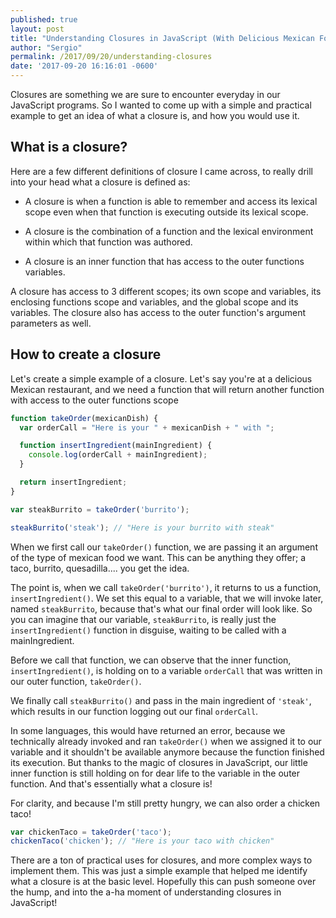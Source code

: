 ```yaml
---
published: true
layout: post
title: "Understanding Closures in JavaScript (With Delicious Mexican Food)"
author: "Sergio"
permalink: /2017/09/20/understanding-closures
date: '2017-09-20 16:16:01 -0600'
---
```


Closures are something we are sure to encounter everyday in our JavaScript programs. So I wanted to come up with a simple and practical example to get an idea of what a closure is, and how you would use it.

## What is a closure?

Here are a few different definitions of closure I came across, to really drill into your head what a closure is defined as:

- A closure is when a function is able to remember and access its lexical scope even when that function is executing outside its lexical scope.

- A closure is the combination of a function and the lexical environment within which that function was authored.

- A closure is an inner function that has access to the outer functions variables.

A closure has access to 3 different scopes; its own scope and variables, its enclosing functions scope and variables, and the global scope and its variables. The closure also has access to the outer function's argument parameters as well.

## How to create a closure

Let's create a simple example of a closure. Let's say you're at a delicious Mexican restaurant, and we need a function that will return another function with access to the outer functions scope

```javascript
function takeOrder(mexicanDish) {
  var orderCall = "Here is your " + mexicanDish + " with ";

  function insertIngredient(mainIngredient) {
    console.log(orderCall + mainIngredient);
  }

  return insertIngredient;
}

var steakBurrito = takeOrder('burrito');

steakBurrito('steak'); // "Here is your burrito with steak"
```

When we first call our `takeOrder()` function, we are passing it an argument of the type of mexican food we want. This can be anything they offer; a taco, burrito, quesadilla.... you get the idea.

The point is, when we call `takeOrder('burrito')`, it returns to us a function, `insertIngredient()`. We set this equal to a variable, that we will invoke later, named `steakBurrito`, because that's what our final order will look like. So you can imagine that our variable, `steakBurrito`, is really just the `insertIngredient()` function in disguise, waiting to be called with a mainIngredient.

Before we call that function, we can observe that the inner function, `insertIngredient()`, is holding on to a variable `orderCall` that was written in our outer function, `takeOrder()`.

We finally call `steakBurrito()` and pass in the main ingredient of `'steak'`, which results in our function logging out our final `orderCall`.

In some languages, this would have returned an error, because we technically already invoked and ran `takeOrder()` when we assigned it to our variable and it shouldn't be available anymore because the function finished its execution. But thanks to the magic of closures in JavaScript, our little inner function is still holding on for dear life to the variable in the outer function. And that's essentially what a closure is!

For clarity, and because I'm still pretty hungry, we can also order a chicken taco!

```javascript
var chickenTaco = takeOrder('taco');
chickenTaco('chicken'); // "Here is your taco with chicken"
```

There are a ton of practical uses for closures, and more complex ways to implement them. This was just a simple example that helped me identify what a closure is at the basic level. Hopefully this can push someone over the hump, and into the a-ha moment of understanding closures in JavaScript!
